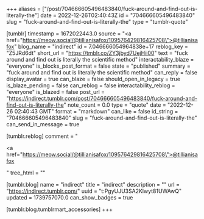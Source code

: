 +++
aliases = ["/post/704666605496483840/fuck-around-and-find-out-is-literally-the"]
date = 2022-12-26T02:40:43Z
id = "704666605496483840"
slug = "fuck-around-and-find-out-is-literally-the"
type = "tumblr-quote"

[tumblr]
timestamp = 1672022443.0
source = "<a href=\"https://meow.social/@tillianisafox/109576429816425708\">@tillianisafox</a>"
blog_name = "indirect"
id = 7.046666054964838e+17
reblog_key = "Z5JRd6dt"
short_url = "https://tmblr.co/ZY3jbyd7UejHii00"
text = "fuck around and find out is literally the scientific method"
interactability_blaze = "everyone"
is_blocks_post_format = false
state = "published"
summary = "fuck around and find out is literally the scientific method"
can_reply = false
display_avatar = true
can_blaze = false
should_open_in_legacy = true
is_blaze_pending = false
can_reblog = false
interactability_reblog = "everyone"
is_blazed = false
post_url = "https://indirect.tumblr.com/post/704666605496483840/fuck-around-and-find-out-is-literally-the"
note_count = 0.0
type = "quote"
date = "2022-12-26 02:40:43 GMT"
format = "markdown"
can_like = false
id_string = "704666605496483840"
slug = "fuck-around-and-find-out-is-literally-the"
can_send_in_message = true

[tumblr.reblog]
comment = "<p><a href=\"https://meow.social/@tillianisafox/109576429816425708\">@tillianisafox</a></p>"
tree_html = ""

[tumblr.blog]
name = "indirect"
title = "indirect"
description = ""
url = "https://indirect.tumblr.com/"
uuid = "t:PgyUJU3SA2Klwyt81UWAwQ"
updated = 1739757070.0
can_show_badges = true

[tumblr.blog.tumblrmart_accessories]
+++
